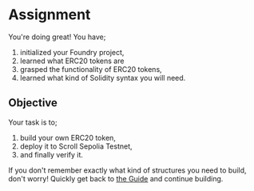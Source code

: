 # Assignment

You're doing great! You have;
1. initialized your Foundry project,
2. learned what ERC20 tokens are
3. grasped the functionality of ERC20 tokens,
4. learned what kind of Solidity syntax you will need.

## Objective

Your task is to;
1. build your own ERC20 token,
2. deploy it to Scroll Sepolia Testnet,
3. and finally verify it.

If you don't remember exactly what kind of structures you need to build, don't worry! Quickly get back to [the Guide](./Guide.md) and continue building.